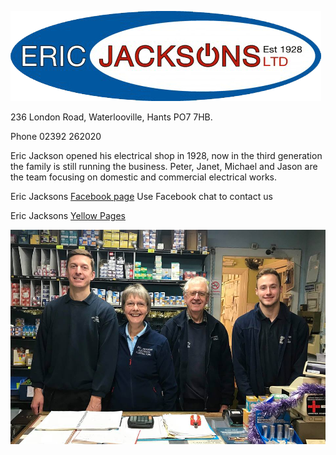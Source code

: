 ![Jacksons Logo](EricJacksons-logo-transparent.png)


236 London Road, Waterlooville, Hants PO7 7HB.

Phone 02392 262020


Eric Jackson opened his electrical shop in 1928, now in the third generation the family is still running the business. Peter, Janet, Michael and Jason are the team focusing on domestic and commercial electrical works.

Eric Jacksons [Facebook page](https://www.facebook.com/ericjacksons/) Use Facebook chat to contact us

Eric Jacksons [Yellow Pages](https://www.yell.com/biz/eric-jackson-s-ltd-waterlooville-2660719/)





![Jackson_team](EJacksons.jpg)

